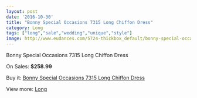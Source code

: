 ```yaml
---
layout: post
date: '2016-10-30'
title: "Bonny Special Occasions 7315 Long Chiffon Dress"
category: Long
tags: ["long","sale","wedding","unique","style"]
image: http://www.eudances.com/5724-thickbox_default/bonny-special-occasions-7315-long-chiffon-dress.jpg
---
```

Bonny Special Occasions 7315 Long Chiffon Dress

On Sales: **$258.99**
<a href="https://www.eudances.com/en/long/1991-bonny-special-occasions-7315-long-chiffon-dress.html"><amp-img layout="responsive" width="600" height="600" src="//www.eudances.com/5724-thickbox_default/bonny-special-occasions-7315-long-chiffon-dress.jpg" alt="Bonny Special Occasions 7315 Long Chiffon Dress 0" /></a>
<a href="https://www.eudances.com/en/long/1991-bonny-special-occasions-7315-long-chiffon-dress.html"><amp-img layout="responsive" width="600" height="600" src="//www.eudances.com/5725-thickbox_default/bonny-special-occasions-7315-long-chiffon-dress.jpg" alt="Bonny Special Occasions 7315 Long Chiffon Dress 1" /></a>

Buy it: [Bonny Special Occasions 7315 Long Chiffon Dress](https://www.eudances.com/en/long/1991-bonny-special-occasions-7315-long-chiffon-dress.html "Bonny Special Occasions 7315 Long Chiffon Dress")

View more: [Long](https://www.eudances.com/en/21-long "Long")